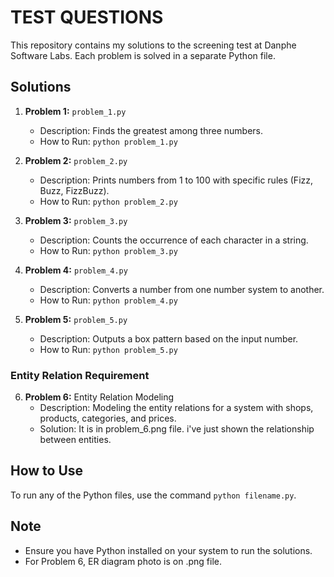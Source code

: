 # TEST QUESTIONS

This repository contains my solutions to the screening test at Danphe Software Labs. Each problem is solved in a separate Python file.

## Solutions

1. **Problem 1:** `problem_1.py`
    - Description: Finds the greatest among three numbers.
    - How to Run: `python problem_1.py`

2. **Problem 2:** `problem_2.py`
    - Description: Prints numbers from 1 to 100 with specific rules (Fizz, Buzz, FizzBuzz).
    - How to Run: `python problem_2.py`

3. **Problem 3:** `problem_3.py`
    - Description: Counts the occurrence of each character in a string.
    - How to Run: `python problem_3.py`

4. **Problem 4:** `problem_4.py`
    - Description: Converts a number from one number system to another.
    - How to Run: `python problem_4.py`

5. **Problem 5:** `problem_5.py`
    - Description: Outputs a box pattern based on the input number.
    - How to Run: `python problem_5.py`

### Entity Relation Requirement

6. **Problem 6:** Entity Relation Modeling
    - Description: Modeling the entity relations for a system with shops, products, categories, and prices.
    - Solution: It is in problem_6.png file. i've just shown the relationship between entities.

## How to Use

To run any of the Python files, use the command `python filename.py`.

## Note

- Ensure you have Python installed on your system to run the solutions.
- For Problem 6, ER diagram photo is on .png file.
